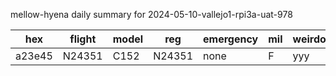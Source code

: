 mellow-hyena daily summary for 2024-05-10-vallejo1-rpi3a-uat-978

|hex|flight|model|reg|emergency|mil|weirdo|
|--|--|--|--|--|--|--|
|a23e45|N24351|C152|N24351|none|F|yyy|
